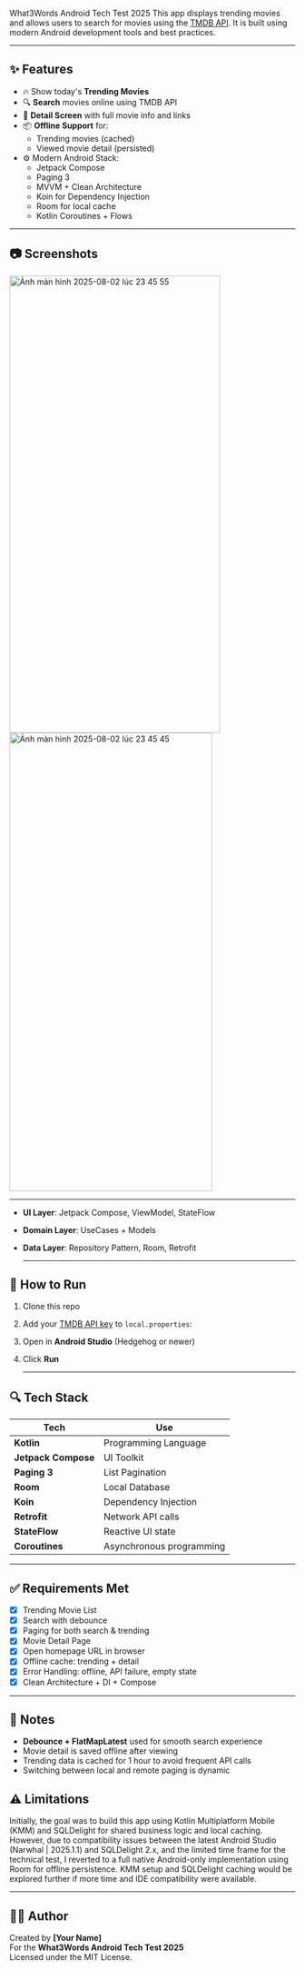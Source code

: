 What3Words Android Tech Test 2025 
This app displays trending movies and allows users to search for movies using the [TMDB API](https://developer.themoviedb.org/reference/intro/getting-started). It is built using modern Android development tools and best practices.

---

## ✨ Features

- 🔥 Show today's **Trending Movies**
- 🔍 **Search** movies online using TMDB API
- 🧭 **Detail Screen** with full movie info and links
- 📦 **Offline Support** for:
  - Trending movies (cached)
  - Viewed movie detail (persisted)
- ⚙️ Modern Android Stack:
  - Jetpack Compose
  - Paging 3
  - MVVM + Clean Architecture
  - Koin for Dependency Injection
  - Room for local cache
  - Kotlin Coroutines + Flows

---

## 📷 Screenshots

<img width="371" height="805" alt="Ảnh màn hình 2025-08-02 lúc 23 45 55" src="https://github.com/user-attachments/assets/af9b375a-e239-45c8-9fa4-7438cb5e5b8f" />

<img width="357" height="807" alt="Ảnh màn hình 2025-08-02 lúc 23 45 45" src="https://github.com/user-attachments/assets/7c5082f0-7d1c-4cf1-8b30-a2fa151ee9a0" />

----

- **UI Layer**: Jetpack Compose, ViewModel, StateFlow
- **Domain Layer**: UseCases + Models
- **Data Layer**: Repository Pattern, Room, Retrofit

  ---

## 🚀 How to Run

1. Clone this repo
2. Add your [TMDB API key](https://developer.themoviedb.org/reference/intro/getting-started) to `local.properties`:
3. Open in **Android Studio** (Hedgehog or newer)
4. Click **Run**

   ---

## 🔍 Tech Stack

| Tech             | Use                          |
|------------------|-------------------------------|
| **Kotlin**        | Programming Language          |
| **Jetpack Compose** | UI Toolkit                  |
| **Paging 3**       | List Pagination              |
| **Room**           | Local Database               |
| **Koin**           | Dependency Injection         |
| **Retrofit**  | Network API calls            |
| **StateFlow**      | Reactive UI state            |
| **Coroutines**     | Asynchronous programming     |

---

## ✅ Requirements Met

- [x] Trending Movie List
- [x] Search with debounce
- [x] Paging for both search & trending
- [x] Movie Detail Page
- [x] Open homepage URL in browser
- [x] Offline cache: trending + detail
- [x] Error Handling: offline, API failure, empty state
- [x] Clean Architecture + DI + Compose

---

## 🧠 Notes

- **Debounce + FlatMapLatest** used for smooth search experience
- Movie detail is saved offline after viewing
- Trending data is cached for 1 hour to avoid frequent API calls
- Switching between local and remote paging is dynamic

## ⚠️ Limitations
Initially, the goal was to build this app using Kotlin Multiplatform Mobile (KMM) and SQLDelight for shared business logic and local caching. However, due to compatibility issues between the latest Android Studio (Narwhal | 2025.1.1) and SQLDelight 2.x, and the limited time frame for the technical test, I reverted to a full native Android-only implementation using Room for offline persistence.
KMM setup and SQLDelight caching would be explored further if more time and IDE compatibility were available.

---

## 👨‍💻 Author

Created by **[Your Name]**  
For the **What3Words Android Tech Test 2025**  
Licensed under the MIT License.

